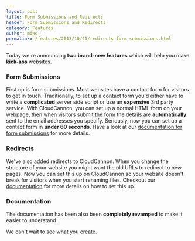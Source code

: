 ```yaml
---
layout: post
title: Form Submissions and Redirects
header: Form Submissions and Redirects
category: Features
author: mike
permalink: /features/2013/10/21/redirects-form-submissions.html 
---
```


Today we're announcing __two brand-new features__ which will help you make __kick-ass__ websites.

### Form Submissions ###
First up is form submissions. Most websites have a contact form for visitors to get in touch. Traditionally, to set up a contact form you'd either have to write a __complicated__ server side script or use an __expensive__ 3rd party service. With CloudCannon, you can set up a normal HTML form on your webpage, then when visitors submit the form the details are __automatically__ sent to the email addresses you specify. Seriously, now you can set up a contact form in __under 60 seconds__. Have a look at our [documentation for form submissions](/docs/#form_submissions) for more details.

### Redirects ###
We've also added redirects to CloudCannon. When you change the structure of your website you might want the old URLs to redirect to new pages. Now you can set this up on CloudCannon so your website doesn't break for visitors when you start renaming files. Checkout our [documentation](/docs/#301_redirects) for more details on how to set this up.

### Documentation ###
The documentation has been also been __completely revamped__ to make it easier to understand.

We can't wait to see what you create.